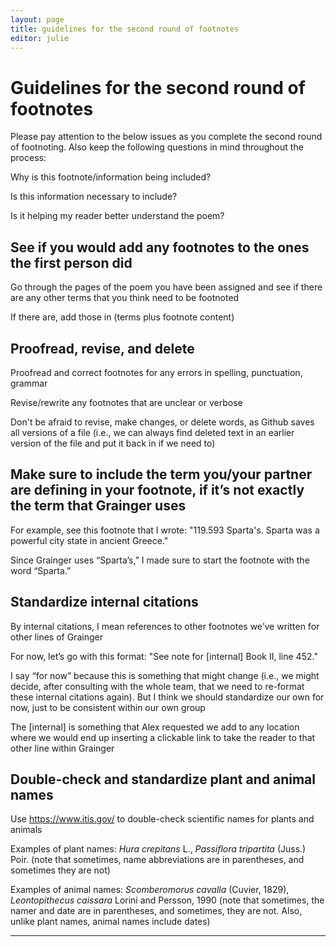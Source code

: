 ```yaml
---
layout: page
title: guidelines for the second round of footnotes
editor: julie 
---
```


# Guidelines for the second round of footnotes

Please pay attention to the below issues as you complete the second round of footnoting. Also keep the following questions in mind throughout the process:  

Why is this footnote/information being included?   

Is this information necessary to include?  

Is it helping my reader better understand the poem?  

## See if you would add any footnotes to the ones the first person did

Go through the pages of the poem you have been assigned and see if there are any other terms that you think need to be footnoted  

If there are, add those in (terms plus footnote content)  

## Proofread, revise, and delete

Proofread and correct footnotes for any errors in spelling, punctuation, grammar  

Revise/rewrite any footnotes that are unclear or verbose  

Don't be afraid to revise, make changes, or delete words, as Github saves all versions of a file (i.e., we can always find deleted text in an earlier version of the file and put it back in if we need to)  

## Make sure to include the term you/your partner are defining in your footnote, if it’s not exactly the term that Grainger uses

For example, see this footnote that I wrote: "119.593 Sparta's. Sparta was a powerful city state in ancient Greece."  

Since Grainger uses “Sparta’s,” I made sure to start the footnote with the word “Sparta.”  

## Standardize internal citations

By internal citations, I mean references to other footnotes we’ve written for other lines of Grainger  

For now, let’s go with this format: "See note for [internal] Book II, line 452."  

I say “for now” because this is something that might change (i.e., we might decide, after consulting with the whole team, that we need to re-format these internal citations again). But I think we should standardize our own for now, just to be consistent within our own group  

The [internal] is something that Alex requested we add to any location where we would end up inserting a clickable link to take the reader to that other line within Grainger  

## Double-check and standardize plant and animal names

Use https://www.itis.gov/ to double-check scientific names for plants and animals  

Examples of plant names: *Hura crepitans* L., *Passiflora tripartita* (Juss.) Poir. (note that sometimes, name abbreviations are in parentheses, and sometimes they are not)  

Examples of animal names: *Scomberomorus cavalla* (Cuvier, 1829), *Leontopithecus caissara* Lorini and Persson, 1990 (note that sometimes, the namer and date are in parentheses, and sometimes, they are not. Also, unlike plant names, animal names include dates)  

---
